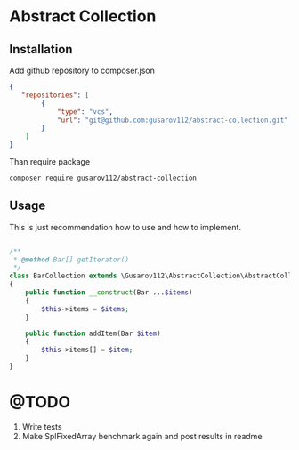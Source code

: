 # Abstract Collection

## Installation

Add github repository to composer.json
```json
{
   "repositories": [
        {
            "type": "vcs",
            "url": "git@github.com:gusarov112/abstract-collection.git"
        }
    ]
}
```
Than require package
```bash
composer require gusarov112/abstract-collection
```

## Usage

This is just recommendation how to use and how to implement.

```php

/**
 * @method Bar[] getIterator()
 */
class BarCollection extends \Gusarov112\AbstractCollection\AbstractCollection
{
    public function __construct(Bar ...$items)
    {
        $this->items = $items;
    }

    public function addItem(Bar $item)
    {
        $this->items[] = $item;
    }
}

```

# @TODO

1. Write tests
2. Make SplFixedArray benchmark again and post results in readme
